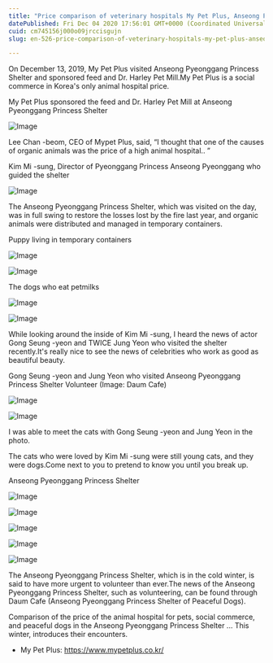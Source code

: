 ```yaml
---
title: "Price comparison of veterinary hospitals My Pet Plus, Anseong Pyeonggang Princess Shelter Sponsored by Feed and Dr. Harley Pet Milk"
datePublished: Fri Dec 04 2020 17:56:01 GMT+0000 (Coordinated Universal Time)
cuid: cm745156j000o09jrccisgujn
slug: en-526-price-comparison-of-veterinary-hospitals-my-pet-plus-anseong-pyeonggang-princess-shelter-sponsored-by-feed-and-dr-harley-pet-milk

---
```



On December 13, 2019, My Pet Plus visited Anseong Pyeonggang Princess Shelter and sponsored feed and Dr. Harley Pet Mill.My Pet Plus is a social commerce in Korea's only animal hospital price.

My Pet Plus sponsored the feed and Dr. Harley Pet Mill at Anseong Pyeonggang Princess Shelter

![Image](https://cdn.hashnode.com/res/hashnode/image/upload/v1739499369956/3fe1d8db-64d0-4c9e-8752-939dd279e9ab.png)

Lee Chan -beom, CEO of Mypet Plus, said, “I thought that one of the causes of organic animals was the price of a high animal hospital.. ”

Kim Mi -sung, Director of Pyeonggang Princess Anseong Pyeonggang who guided the shelter

![Image](https://cdn.hashnode.com/res/hashnode/image/upload/v1739499372638/95819488-7c0a-4ac7-bd32-df7fbeac1227.jpeg)

The Anseong Pyeonggang Princess Shelter, which was visited on the day, was in full swing to restore the losses lost by the fire last year, and organic animals were distributed and managed in temporary containers.

Puppy living in temporary containers

![Image](https://cdn.hashnode.com/res/hashnode/image/upload/v1739499375409/604437ca-4246-4a10-92d8-43eb34d29788.jpeg)

![Image](https://cdn.hashnode.com/res/hashnode/image/upload/v1739499378344/97c34d8e-ccfd-42bc-b1fe-1eec97e9b567.jpeg)

The dogs who eat petmilks

![Image](https://cdn.hashnode.com/res/hashnode/image/upload/v1739499380956/4de32b99-3c30-498f-931a-a92a36ff0007.jpeg)

![Image](https://cdn.hashnode.com/res/hashnode/image/upload/v1739499383458/6af2ef60-a4b0-40b1-82e2-d84081b756a0.jpeg)

While looking around the inside of Kim Mi -sung, I heard the news of actor Gong Seung -yeon and TWICE Jung Yeon who visited the shelter recently.It's really nice to see the news of celebrities who work as good as beautiful beauty.

Gong Seung -yeon and Jung Yeon who visited Anseong Pyeonggang Princess Shelter Volunteer (Image: Daum Cafe)

![Image](https://cdn.hashnode.com/res/hashnode/image/upload/v1739499385270/8d2d73ee-9452-443e-a8a5-059a0bda70a6.jpeg)

![Image](https://cdn.hashnode.com/res/hashnode/image/upload/v1739499387472/a7a7075c-135f-47c5-8b89-79c17975baf2.jpeg)

I was able to meet the cats with Gong Seung -yeon and Jung Yeon in the photo.

The cats who were loved by Kim Mi -sung were still young cats, and they were dogs.Come next to you to pretend to know you until you break up.

Anseong Pyeonggang Princess Shelter

![Image](https://cdn.hashnode.com/res/hashnode/image/upload/v1739499389808/7e390904-6ed5-4dc9-a0e8-a80a6b655ad8.jpeg)

![Image](https://cdn.hashnode.com/res/hashnode/image/upload/v1739499391795/bc334423-1768-4568-a6d2-af06fa4f9cf4.jpeg)

![Image](https://cdn.hashnode.com/res/hashnode/image/upload/v1739499393906/04bf9228-46d8-46f5-9c28-6712b9e7fdef.jpeg)

![Image](https://cdn.hashnode.com/res/hashnode/image/upload/v1739499396350/f207d607-fdb8-4b15-b8e7-d4aabd2b057e.jpeg)

![Image](https://cdn.hashnode.com/res/hashnode/image/upload/v1739499399865/eecbc007-4727-416a-a3c0-e04a907d27ef.jpeg)

The Anseong Pyeonggang Princess Shelter, which is in the cold winter, is said to have more urgent to volunteer than ever.The news of the Anseong Pyeonggang Princess Shelter, such as volunteering, can be found through Daum Cafe (Anseong Pyeonggang Princess Shelter of Peaceful Dogs).

Comparison of the price of the animal hospital for pets, social commerce, and peaceful dogs in the Anseong Pyeonggang Princess Shelter ... This winter, introduces their encounters.

- My Pet Plus: https://www.mypetplus.co.kr/
